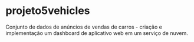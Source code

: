# projeto5vehicles
Conjunto de dados de anúncios de vendas de carros - criação e implementação um dashboard de aplicativo web em um serviço de nuvem.
